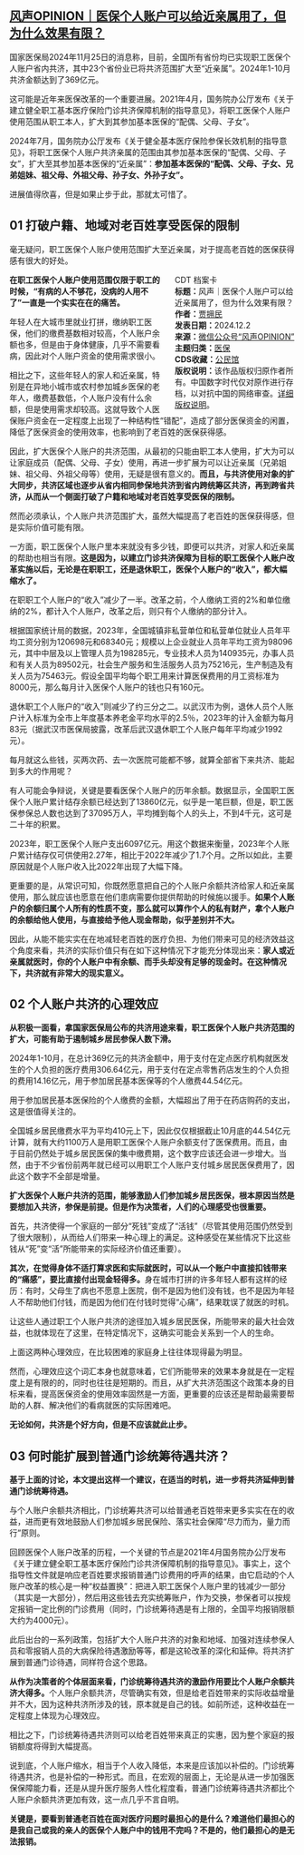 <!--1733155457000-->
[风声OPINION｜医保个人账户可以给近亲属用了，但为什么效果有限？](https://chinadigitaltimes.net/chinese/713631.html)
------

<p>国家医保局2024年11月25日的消息称，目前，全国所有省份均已实现职工医保个人账户省内共济，其中23个省份业已将共济范围扩大至“近亲属”。2024年1-10月共济金额达到了369亿元。</p><p>这可能是近年来医保改革的一个重要进展。2021年4月，国务院办公厅发布《关于建立健全职工基本医疗保险门诊共济保障机制的指导意见》，将职工医保个人账户使用范围从职工本人，扩大到其参加基本医保的“配偶、父母、子女”。</p><p>2024年7月，国务院办公厅发布《关于健全基本医疗保险参保长效机制的指导意见》，将职工医保个人账户共济亲属的范围由其参加基本医保的“配偶、父母、子女”，扩大至其参加基本医保的“近亲属”：<strong>参加基本医保的“配偶、父母、子女、兄弟姐妹、祖父母、外祖父母、孙子女、外孙子女”。</strong></p><p>进展值得欣喜，但是如果止步于此，那就太可惜了。</p><h2>01 打破户籍、地域对老百姓享受医保的限制</h2><p>毫无疑问，职工医保个人账户使用范围扩大至近亲属，对于提高老百姓的医保获得感有很大的好处。</p><div style="width:42%;float:right;padding-left:20px;"><div class="su-spoiler su-spoiler-style-fancy su-spoiler-icon-chevron-circle" data-scroll-offset="0" data-anchor-in-url="no"><div class="su-spoiler-title" tabindex="0" role="button"><span class="su-spoiler-icon"></span>CDT 档案卡</div><div class="su-spoiler-content su-u-clearfix su-u-trim"><strong>标题：</strong>风声｜医保个人账户可以给近亲属用了，但为什么效果有限？<br><strong>作者：</strong><a href="https://chinadigitaltimes.net/space/风声OPINION" target="_blank">贾拥民</a><br><strong>发表日期：</strong>2024.12.2<br><strong>来源：</strong><a href="https://web.archive.org/web/https://mp.weixin.qq.com/s/O5p20rfci7ylZOus96_SVw" target="_blank">微信公众号“风声OPINION”</a><br><strong>主题归类：</strong><a href="https://chinadigitaltimes.net/space/医保" target="_blank">医保</a><br><strong>CDS收藏：</strong><a href="https://chinadigitaltimes.net/space/%E5%85%AC%E6%B0%91%E9%A6%86" target="_blank" rel="noopener">公民馆</a><br><strong>版权说明：</strong>该作品版权归原作者所有。中国数字时代仅对原作进行存档，以对抗中国的网络审查。<a href="https://chinadigitaltimes.net/chinese/copyright">详细版权说明</a>。</div></div></div><p><strong>在职工医保个人账户使用范围仅限于职工的时候，“有病的人不够花，没病的人用不了”一直是一个实实在在的痛苦。</strong></p><p>年轻人在大城市里就业打拼，缴纳职工医保，他们的缴费基数相对较高，个人账户余额也多，但是由于身体健康，几乎不需要看病，因此对个人账户资金的使用需求很小。</p><p>相比之下，这些年轻人的家人和近亲属，特别是在异地小城市或农村参加城乡医保的老年人，缴费基数低，个人账户没有什么余额，但是使用需求却较高。这就导致个人医保账户资金在一定程度上出现了一种结构性“错配”，造成了部分医保资金的闲置，降低了医保资金的使用效率，也影响到了老百姓的医保获得感。</p><p>因此，扩大医保个人账户的共济范围，从最初的只能由职工本人使用，扩大为可以让家庭成员（配偶、父母、子女）使用，再进一步扩展为可以让近亲属（兄弟姐妹、祖父母、外祖父母等）使用，无疑是很有意义的。<strong>而且，与共济使用对象的扩大同步，共济区域也逐步从省内相同参保地共济到省内跨统筹区共济，再到跨省共济，从而从一个侧面打破了户籍和地域对老百姓享受医保的限制。</strong></p><p>然而必须承认，个人账户共济范围扩大，虽然大幅提高了老百姓的医保获得感，但是实际价值可能有限。</p><p>一方面，职工医保个人账户里本来就没有多少钱，即便可以共济，对家人和近亲属的帮助也相当有限。<strong>这是因为，以建立门诊共济保障为目标的职工医保个人账户改革实施以后，无论是在职职工，还是退休职工，医保个人账户的“收入”，都大幅缩水了。</strong></p><p>在职职工个人账户的“收入”减少了一半。改革之前，个人缴纳工资的2%和单位缴纳的2%，都计入个人账户，改革之后，则只有个人缴纳的部分计入。</p><p>根据国家统计局的数据，2023年，全国城镇非私营单位和私营单位就业人员年平均工资分别为120698元和68340元；规模以上企业就业人员年平均工资为98096元，其中中层及以上管理人员为198285元，专业技术人员为140935元，办事人员和有关人员为89502元，社会生产服务和生活服务人员为75216元，生产制造及有关人员为75463元。假设全国平均每个职工用来计算医保费用的月工资标准为8000元，那么每月计入医保个人账户的钱也只有160元。</p><p>退休职工个人账户的“收入”则减少了约三分之二。以武汉市为例，退休人员个人账户计入标准为全市上年度基本养老金平均水平的2.5％，2023年的计入金额为每月83元（据武汉市医保局披露，改革后武汉退休职工个人账户每年平均减少1992元）。</p><p>每月就这么些钱，买两次药、去一次医院可能都不够，就算全部省下来共济、能起到多大的作用呢？</p><p>有人可能会争辩说，关键是要看医保个人账户的历年余额。数据显示，全国职工医保个人账户累计结存余额已经达到了13860亿元，似乎是一笔巨额，但是，职工医保参保总人数也达到了37095万人，平均摊到每个人的头上，不到4千元，这可是二十年的积累。</p><p>2023年，职工医保个人账户支出6097亿元。用这个数据来衡量，2023年个人账户累计结存仅可供使用2.27年，相比于2022年减少了1.7个月。之所以如此，主要原因就是个人账户收入比2022年出现了大幅下降。</p><p>更重要的是，从常识可知，你既然愿意把自己的个人账户余额共济给家人和近亲属使用，那么就应该也愿意在他们患病需要你提供帮助的时候施以援手。<strong>如果个人账户的余额归属个人所有的性质不变，那么就可以算作个人的私有财产，拿个人账户的余额给他人使用，与直接给予他人现金帮助，似乎差别并不大。</strong></p><p>因此，从能不能实实在在地减轻老百姓的医疗负担、为他们带来可见的经济效益这个角度来看，共济的实际价值只有在如下这种情况下才能充分体现出来：<strong>家人或近亲属就医时，你的个人账户中有余额、而手头却没有足够的现金时。在这种情况下，共济就有非常大的现实意义。</strong></p><h2>02 个人账户共济的心理效应</h2><p><strong>从积极一面看，拿国家医保局公布的共济用途来看，职工医保个人账户共济范围的扩大，可能有助于遏制城乡居民参保人数下滑。</strong></p><p>2024年1-10月，在总计369亿元的共济金额中，用于支付在定点医疗机构就医发生的个人负担的医疗费用306.64亿元，用于支付在定点零售药店发生的个人负担的费用14.16亿元，用于参加居民基本医保等的个人缴费44.54亿元。</p><p>用于参加居民基本医保险的个人缴费的金额，大幅超出了用于在药店购药的支出，这是很值得关注的。</p><p>全国城乡居民缴费水平为平均410元上下，因此仅仅根据截止10月底的44.54亿元计算，就有大约1100万人是用职工医保个人账户余额支付了医保费用。而且，由于目前仍然处于城乡居民医保的集中缴费期，这个数字应该还会进一步增大。当然，由于不少省份前两年就已经可以用职工个人账户支付城乡居民医保费用了，因此这个数字不全部是增量。</p><p><strong>扩大医保个人账户共济的范围，能够激励人们参加城乡居民医保，根本原因当然是要想加入共济，参保是前提。但是作为决策者，人们的心理感受也很重要。</strong></p><p>首先，共济使得一个家庭的一部分“死钱”变成了“活钱”（尽管其使用范围仍然受到了很大限制），从而给人们带来一种心理上的满足。这种感受在某些情况下比这些钱从“死”变“活”所能带来的实际经济价值还重要）。</p><p><strong>其次，在觉得身体不适打算求医和实际就医时，可以从一个账户中直接扣钱带来的“痛感”，要比直接付出现金轻得多。</strong>身在城市打拼的许多年轻人都有这样的经历：有时，父母生了病也不愿意上医院，倒不是因为他们没有钱，也不是因为年轻人不帮助他们付钱，而是因为他们在付钱时觉得“心痛”，结果耽误了就医的时机。</p><p>让这些人通过职工个人账户共济的途径加入城乡居民医保，所能带来的最大社会效益，也就体现在了这里，在特定情况下，这确实可能会关系到一个人的生命。</p><p>上面这两种心理效应，在比较困难的家庭身上往往体现得最为明显。</p><p>然而，心理效应这个词汇本身也就意味着，它们所能带来的效果本身就是在一定程度上是有限的的，同时也往往是短期的。而且，从扩大共济范围这个政策本身的目标来看，提高医保资金的使用效率固然是一方面，更重要的应该还是帮助最需要帮助的人群、解决他们的看病就医的实际困难吧。</p><p><strong>无论如何，共济是个好方向，但是不应该就此止步。</strong></p><h2>03 何时能扩展到普通门诊统筹待遇共济？</h2><p><strong>基于上面的讨论，本文提出这样一个建议，在适当的时机，进一步将共济延伸到普通门诊统筹待遇。</strong></p><p>与个人账户余额共济相比，门诊统筹共济可以给普通老百姓带来更多实实在在的收益，进而更有效地鼓励人们参加城乡居民保险、落实社会保障“尽力而为，量力而行”原则。</p><p>回顾医保个人账户改革的历程，一个关键的节点是2021年4月国务院办公厅发布《关于建立健全职工基本医疗保险门诊共济保障机制的指导意见》。事实上，这个指导性文件就是响应老百姓要求报销普通门诊费用的呼声的结果，由它启动的个人账户改革的核心是一种“权益置换”：把进入职工医保个人账户里的钱减少一部分（其实是一大部分），然后用这些钱去充实统筹账户，作为交换，参保者可以按规定报销一定比例的门诊费用（同时，门诊统筹待遇是有上限的，全国平均报销限额大约为4000元）。</p><p>此后出台的一系列政策，包括扩大个人账户共济的对象和地域、加强对连续参保人员和零报销人员的大病保险待遇激励等等，都是这轮改革的深化和延伸。将共济扩展到普通门诊待遇，同样符合这个思路。</p><p><strong>从作为决策者的个体层面来看，门诊统筹待遇共济的激励作用要比个人账户余额共济大得多。</strong>个人账户余额共济，尽管确实有效，但是给老百姓带来的实际收益增量并不大，因为这种共济所涉及的钱，原本就是自己的钱。如前所述，这种收益在一定程度上体现为心理效应。</p><p>相比之下，门诊统筹待遇共济则可以给老百姓带来真正的实惠，因为整个家庭的报销额度将得到大幅提高。</p><p>说到底，个人账户缩水，相当于个人收入降低，本来是应该加以补偿的。门诊统筹待遇共济，也是补偿的一种形式。而且，在宏观的层面上，无论是从进一步加强医保保障能力看，还是从提升医疗服务人性化程度看，普通门诊统筹待遇共济都比个人账户余额共济更加有效，这一点几乎不言自明。</p><p><strong>关键是，要看到普通老百姓在面对医疗问题时最担心的是什么？难道他们最担心的是我自己或我的亲人的医保个人账户中的钱用不完吗？不是的，他们最担心的是无法报销。</strong></p><div class="addtoany_share_save_container addtoany_content addtoany_content_bottom"><div class="a2a_kit a2a_kit_size_32 addtoany_list" data-a2a-url="https://chinadigitaltimes.net/chinese/713631.html" data-a2a-title="风声OPINION｜医保个人账户可以给近亲属用了，但为什么效果有限？"><a class="a2a_button_facebook" href="https://www.addtoany.com/add_to/facebook?linkurl=https%3A%2F%2Fchinadigitaltimes.net%2Fchinese%2F713631.html&amp;linkname=%E9%A3%8E%E5%A3%B0OPINION%EF%BD%9C%E5%8C%BB%E4%BF%9D%E4%B8%AA%E4%BA%BA%E8%B4%A6%E6%88%B7%E5%8F%AF%E4%BB%A5%E7%BB%99%E8%BF%91%E4%BA%B2%E5%B1%9E%E7%94%A8%E4%BA%86%EF%BC%8C%E4%BD%86%E4%B8%BA%E4%BB%80%E4%B9%88%E6%95%88%E6%9E%9C%E6%9C%89%E9%99%90%EF%BC%9F" title="Facebook" rel="nofollow noopener" target="_blank"></a><a class="a2a_button_twitter" href="https://www.addtoany.com/add_to/twitter?linkurl=https%3A%2F%2Fchinadigitaltimes.net%2Fchinese%2F713631.html&amp;linkname=%E9%A3%8E%E5%A3%B0OPINION%EF%BD%9C%E5%8C%BB%E4%BF%9D%E4%B8%AA%E4%BA%BA%E8%B4%A6%E6%88%B7%E5%8F%AF%E4%BB%A5%E7%BB%99%E8%BF%91%E4%BA%B2%E5%B1%9E%E7%94%A8%E4%BA%86%EF%BC%8C%E4%BD%86%E4%B8%BA%E4%BB%80%E4%B9%88%E6%95%88%E6%9E%9C%E6%9C%89%E9%99%90%EF%BC%9F" title="Twitter" rel="nofollow noopener" target="_blank"></a><a class="a2a_button_telegram" href="https://www.addtoany.com/add_to/telegram?linkurl=https%3A%2F%2Fchinadigitaltimes.net%2Fchinese%2F713631.html&amp;linkname=%E9%A3%8E%E5%A3%B0OPINION%EF%BD%9C%E5%8C%BB%E4%BF%9D%E4%B8%AA%E4%BA%BA%E8%B4%A6%E6%88%B7%E5%8F%AF%E4%BB%A5%E7%BB%99%E8%BF%91%E4%BA%B2%E5%B1%9E%E7%94%A8%E4%BA%86%EF%BC%8C%E4%BD%86%E4%B8%BA%E4%BB%80%E4%B9%88%E6%95%88%E6%9E%9C%E6%9C%89%E9%99%90%EF%BC%9F" title="Telegram" rel="nofollow noopener" target="_blank"></a><a class="a2a_button_reddit" href="https://www.addtoany.com/add_to/reddit?linkurl=https%3A%2F%2Fchinadigitaltimes.net%2Fchinese%2F713631.html&amp;linkname=%E9%A3%8E%E5%A3%B0OPINION%EF%BD%9C%E5%8C%BB%E4%BF%9D%E4%B8%AA%E4%BA%BA%E8%B4%A6%E6%88%B7%E5%8F%AF%E4%BB%A5%E7%BB%99%E8%BF%91%E4%BA%B2%E5%B1%9E%E7%94%A8%E4%BA%86%EF%BC%8C%E4%BD%86%E4%B8%BA%E4%BB%80%E4%B9%88%E6%95%88%E6%9E%9C%E6%9C%89%E9%99%90%EF%BC%9F" title="Reddit" rel="nofollow noopener" target="_blank"></a><a class="a2a_button_whatsapp" href="https://www.addtoany.com/add_to/whatsapp?linkurl=https%3A%2F%2Fchinadigitaltimes.net%2Fchinese%2F713631.html&amp;linkname=%E9%A3%8E%E5%A3%B0OPINION%EF%BD%9C%E5%8C%BB%E4%BF%9D%E4%B8%AA%E4%BA%BA%E8%B4%A6%E6%88%B7%E5%8F%AF%E4%BB%A5%E7%BB%99%E8%BF%91%E4%BA%B2%E5%B1%9E%E7%94%A8%E4%BA%86%EF%BC%8C%E4%BD%86%E4%B8%BA%E4%BB%80%E4%B9%88%E6%95%88%E6%9E%9C%E6%9C%89%E9%99%90%EF%BC%9F" title="WhatsApp" rel="nofollow noopener" target="_blank"></a><a class="a2a_button_email" href="https://www.addtoany.com/add_to/email?linkurl=https%3A%2F%2Fchinadigitaltimes.net%2Fchinese%2F713631.html&amp;linkname=%E9%A3%8E%E5%A3%B0OPINION%EF%BD%9C%E5%8C%BB%E4%BF%9D%E4%B8%AA%E4%BA%BA%E8%B4%A6%E6%88%B7%E5%8F%AF%E4%BB%A5%E7%BB%99%E8%BF%91%E4%BA%B2%E5%B1%9E%E7%94%A8%E4%BA%86%EF%BC%8C%E4%BD%86%E4%B8%BA%E4%BB%80%E4%B9%88%E6%95%88%E6%9E%9C%E6%9C%89%E9%99%90%EF%BC%9F" title="Email" rel="nofollow noopener" target="_blank"></a><a class="a2a_button_copy_link" href="https://www.addtoany.com/add_to/copy_link?linkurl=https%3A%2F%2Fchinadigitaltimes.net%2Fchinese%2F713631.html&amp;linkname=%E9%A3%8E%E5%A3%B0OPINION%EF%BD%9C%E5%8C%BB%E4%BF%9D%E4%B8%AA%E4%BA%BA%E8%B4%A6%E6%88%B7%E5%8F%AF%E4%BB%A5%E7%BB%99%E8%BF%91%E4%BA%B2%E5%B1%9E%E7%94%A8%E4%BA%86%EF%BC%8C%E4%BD%86%E4%B8%BA%E4%BB%80%E4%B9%88%E6%95%88%E6%9E%9C%E6%9C%89%E9%99%90%EF%BC%9F" title="Copy Link" rel="nofollow noopener" target="_blank"></a><a class="a2a_dd addtoany_share_save addtoany_share" href="https://www.addtoany.com/share"></a></div></div>

